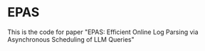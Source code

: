 # EPAS

This is the code for paper "EPAS: Efficient Online Log Parsing via Asynchronous Scheduling of LLM Queries"

